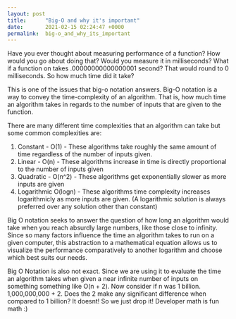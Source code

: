 ```yaml
---
layout: post
title:      "Big-O and why it's important"
date:       2021-02-15 02:24:47 +0000
permalink:  big-o_and_why_its_important
---
```



Have you ever thought about measuring performance of a function? How would you go about doing that? Would you measure it in milliseconds? What if a function on takes .00000000000000001 second? That would round to 0 milliseconds. So how much time did it take?

This is one of the issues that big-o notation answers. Big-O notation is a way to convey the time-complexity of an algorithm. That is, how much time an algorithm takes in regards to the number of inputs that are given to the function. 

There are many different time complexities that an algorithm can take but some common complexities are:
1. Constant - O(1) - These algorithms take roughly the same amount of time regardless of the number of inputs given.
2. Linear - O(n) - These algorithms increase in time is directly proportional to the number of inputs given
3. Quadratic - O(n^2) - These algorithms get exponentially slower as more inputs are given
4. Logarithmic O(logn) - These algorithms time complexity increases logarithmicly as more inputs are given. (A logarithmic solution is always preferred over any solution other than constant)

Big O notation seeks to answer the question of how long an algorithm would take when you reach absurdly large numbers, like those close to infinity. Since so many factors influence the time an algorithm takes to run on a given computer, this abstraction to a mathematical equation allows us to visualize the performance comparatively to another logarithm and choose which best suits our needs.

Big O Notation is also not exact. Since we are using it to evaluate the time an algorithm takes when given a near infinite number of inputs on something something like O(n + 2). Now consider if n was 1 billion. 1,000,000,000 + 2. Does the 2 make any significant difference when compared to 1 billion? It doesnt! So we just drop it! 
Developer math is fun math :)

